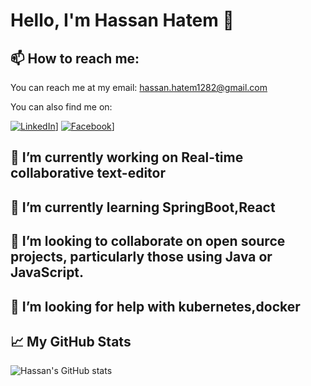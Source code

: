 # Hello, I'm Hassan Hatem 👋

## 📫 How to reach me:

You can reach me at my email: hassan.hatem1282@gmail.com

You can also find me on:

[![LinkedIn][linkedin-shield]][linkedin-url]]
[![Facebook][facebook-shield]][facebook-url]]

## 🔭 I’m currently working on Real-time collaborative text-editor

## 🌱 I’m currently learning SpringBoot,React

## 👯 I’m looking to collaborate on open source projects, particularly those using Java or JavaScript.

## 🤔 I’m looking for help with kubernetes,docker

## 📈 My GitHub Stats

![Hassan's GitHub stats](https://github-readme-stats.vercel.app/api?username=yourusername&show_icons=true&theme=radical)

<!-- Links to your social media accounts -->

[linkedin-shield]: https://img.shields.io/badge/-LinkedIn-black.svg?style=flat-square&logo=linkedin&colorB=555
[linkedin-url]: (http://www.linkedin.com/in/hassan-hatem-a06799274)
[facebook-shield]: https://img.shields.io/badge/-Facebook-black.svg?style=flat-square&logo=facebook&colorB=555
[facebook-url]: https://www.facebook.com/hassan.hatem.374/
